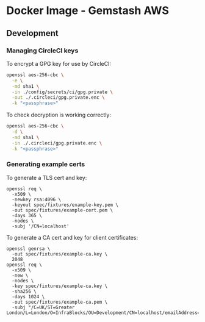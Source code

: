# Docker Image - Gemstash AWS

## Development

### Managing CircleCI keys

To encrypt a GPG key for use by CircleCI:

```bash
openssl aes-256-cbc \
  -e \
  -md sha1 \
  -in ./config/secrets/ci/gpg.private \
  -out ./.circleci/gpg.private.enc \
  -k "<passphrase>"
```

To check decryption is working correctly:

```bash
openssl aes-256-cbc \
  -d \
  -md sha1 \
  -in ./.circleci/gpg.private.enc \
  -k "<passphrase>"
```

### Generating example certs

To generate a TLS cert and key:

```
openssl req \
  -x509 \
  -newkey rsa:4096 \
  -keyout spec/fixtures/example-key.pem \
  -out spec/fixtures/example-cert.pem \
  -days 365 \
  -nodes \
  -subj '/CN=localhost'
```

To generate a CA cert and key for client certificates:

```
openssl genrsa \
  -out spec/fixtures/example-ca.key \
  2048
openssl req \
  -x509 \
  -new \
  -nodes \
  -key spec/fixtures/example-ca.key \
  -sha256 \
  -days 1024 \
  -out spec/fixtures/example-ca.pem \
  -subj "/C=UK/ST=Greater London/L=London/O=InfraBlocks/OU=Development/CN=localhost/emailAddress=maintainers@infrablocks.io"
```
